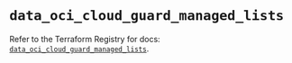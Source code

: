 # `data_oci_cloud_guard_managed_lists`

Refer to the Terraform Registry for docs: [`data_oci_cloud_guard_managed_lists`](https://registry.terraform.io/providers/oracle/oci/6.37.0/docs/data-sources/cloud_guard_managed_lists).
